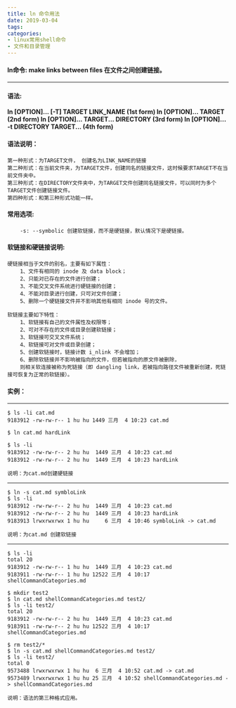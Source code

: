 ```yaml
---
title: ln 命令用法
date: 2019-03-04
tags:
categories: 
- linux常用shell命令
- 文件和目录管理
---
```

#### **ln命令:**  **make links between files 在文件之间创建链接。**
---

<!-- more --> 
#### **语法:** 
**ln [OPTION]... [-T] TARGET LINK_NAME   (1st form)
   ln [OPTION]... TARGET                  (2nd form)
   ln [OPTION]... TARGET... DIRECTORY     (3rd form)
   ln [OPTION]... -t DIRECTORY TARGET...  (4th form)**
#### **语法说明：**
	第一种形式：为TARGET文件， 创建名为LINK_NAME的链接
	第二种形式：在当前文件夹，为TARGET文件，创建同名的链接文件，这时候要求TARGET不在当前文件夹中。
	第三种形式：在DIRECTORY文件夹中，为TARGET文件创建同名链接文件，可以同时为多个TARGET文件创建链接文件。
	第四种形式：和第三种形式功能一样。
#### **常用选项:** 
		-s: --symbolic 创建软链接，而不是硬链接，默认情况下是硬链接。
#### **软链接和硬链接说明:**
	硬链接相当于文件的别名，主要有如下属性：
		1、文件有相同的 inode 及 data block；
    	2、只能对已存在的文件进行创建；
    	3、不能交叉文件系统进行硬链接的创建；
    	4、不能对目录进行创建，只可对文件创建；
    	5、删除一个硬链接文件并不影响其他有相同 inode 号的文件。
	
	软链接主要如下特性：
	    1、软链接有自己的文件属性及权限等；
    	2、可对不存在的文件或目录创建软链接；
   		3、软链接可交叉文件系统；
    	4、软链接可对文件或目录创建；
    	5、创建软链接时，链接计数 i_nlink 不会增加；
   		6、删除软链接并不影响被指向的文件，但若被指向的原文件被删除，
   		则相关软连接被称为死链接（即 dangling link，若被指向路径文件被重新创建，死链接可恢复为正常的软链接）。
#### **实例：** 
---
	$ ls -li cat.md 
	9183912 -rw-rw-r-- 1 hu hu 1449 三月  4 10:23 cat.md

	$ ln cat.md hardLink
	
	$ ls -li
	9183912 -rw-rw-r-- 2 hu hu  1449 三月  4 10:23 cat.md
	9183912 -rw-rw-r-- 2 hu hu  1449 三月  4 10:23 hardLink

	说明：为cat.md创建硬链接

---
	$ ln -s cat.md symbloLink
	$ ls -li
	9183912 -rw-rw-r-- 2 hu hu  1449 三月  4 10:23 cat.md
	9183912 -rw-rw-r-- 2 hu hu  1449 三月  4 10:23 hardLink
	9183913 lrwxrwxrwx 1 hu hu     6 三月  4 10:46 symbloLink -> cat.md

	说明：为cat.md 创建软链接
---
	$ ls -li 
	total 20
	9183912 -rw-rw-r-- 1 hu hu  1449 三月  4 10:23 cat.md
	9183911 -rw-rw-r-- 1 hu hu 12522 三月  4 10:17 shellCommandCategories.md
	
	$ mkdir test2
	$ ln cat.md shellCommandCategories.md test2/
	$ ls -li test2/
	total 20
	9183912 -rw-rw-r-- 2 hu hu  1449 三月  4 10:23 cat.md
	9183911 -rw-rw-r-- 2 hu hu 12522 三月  4 10:17 shellCommandCategories.md

	$ rm test2/*
	$ ln -s cat.md shellCommandCategories.md test2/
	$ ls -li test2/
	total 0
	9573488 lrwxrwxrwx 1 hu hu  6 三月  4 10:52 cat.md -> cat.md
	9573489 lrwxrwxrwx 1 hu hu 25 三月  4 10:52 shellCommandCategories.md -> shellCommandCategories.md

	说明：语法的第三种格式应用。




